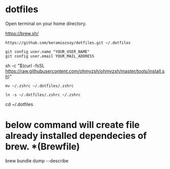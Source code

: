 # dotfiles

Open terminal on your home directory.

https://brew.sh/



```
https://github.com/keramiozsoy/dotfiles.git ~/.dotfiles

git config user.name "YOUR_USER_NAME"
git config user.email YOUR_MAIL_ADDRESS
```

sh -c "$(curl -fsSL https://raw.githubusercontent.com/ohmyzsh/ohmyzsh/master/tools/install.sh)"


```
mv ~/.zshrc ~/.dotfiles/.zshrc

ln -s ~/.dotfiles/.zshrc ~/.zshrc
```


cd ~/.dotfiles

# below command will create file already installed dependecies of brew. *(Brewfile)

brew bundle dump --describe 

